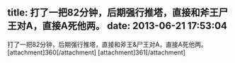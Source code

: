 title: 打了一把82分钟，后期强行推塔，直接和斧王尸王对A，直接A死他两。
date: 2013-06-21 17:53:04
---

打了一把82分钟，后期强行推塔，直接和斧王&尸王对A，直接A死他两。
[attachment]360[/attachment]
[attachment]361[/attachment]